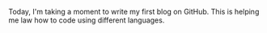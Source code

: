 Today, I'm taking a moment to write my first blog on GitHub. This is helping me law how to code using different languages.
